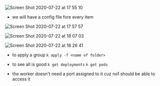 ![Screen Shot 2020-07-22 at 17 55 10](https://user-images.githubusercontent.com/8313826/88191823-86d26800-cc44-11ea-96dd-5423fffbe171.png)

- we will have a config file fore every item

![Screen Shot 2020-07-22 at 17 57 57](https://user-images.githubusercontent.com/8313826/88192172-e4ff4b00-cc44-11ea-8a8c-e823a5393833.png)

![Screen Shot 2020-07-22 at 18 07 03](https://user-images.githubusercontent.com/8313826/88193292-2cd2a200-cc46-11ea-8d68-540be8fa24ab.png)

![Screen Shot 2020-07-22 at 18 26 41](https://user-images.githubusercontent.com/8313826/88195679-f8acb080-cc48-11ea-9043-6f9d393aee24.png)


- to apply a group
```k apply -f <name of folder>```
- to see all is good
```k get deployments```
```k get pods```

- the worker doesn't need a port assigned to it cuz no1 should be able to access it